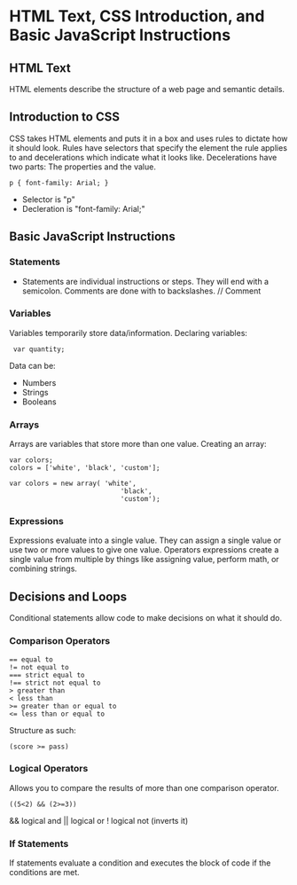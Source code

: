 # HTML Text, CSS Introduction, and Basic JavaScript Instructions
## HTML Text
HTML elements describe the structure of a web page and semantic details.
## Introduction to CSS
CSS takes HTML elements and puts it in a box and uses rules to dictate how it should look. Rules have selectors that specify the element the rule applies to and decelerations which indicate what it looks like. Decelerations have two parts: The properties and the value.

```p { font-family: Arial; }```

- Selector is "p"
- Decleration is "font-family: Arial;"

## Basic JavaScript Instructions

### Statements
- Statements are individual instructions or steps. They will end with a semicolon.
Comments are done with to backslashes. // Comment

### Variables 
Variables temporarily store data/information.
Declaring variables:

``` var quantity;```

Data can be:
- Numbers
- Strings
- Booleans

### Arrays
Arrays are variables that store more than one value.
Creating an array:

```
var colors;
colors = ['white', 'black', 'custom'];
```
``` 
var colors = new array( 'white',
                            'black',
                            'custom'); 
```
### Expressions 
Expressions evaluate into a single value. They can assign a single value or use two or more values to give one value.
Operators expressions create a single value from multiple by things like assigning value, perform math, or combining strings.

## Decisions and Loops
Conditional statements allow code to make decisions on what it should do. 
### Comparison Operators
```
== equal to
!= not equal to
=== strict equal to
!== strict not equal to
> greater than
< less than
>= greater than or equal to
<= less than or equal to
```
Structure as such:
```
(score >= pass)
```
### Logical Operators
Allows you to compare the results of more than one comparison operator.
```
((5<2) && (2>=3))
```
&& logical and
|| logical or
! logical not (inverts it)

### If Statements
If statements evaluate a condition and executes the block of code if the conditions are met.
